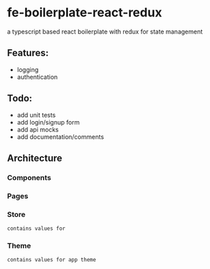 # fe-boilerplate-react-redux
a typescript based react boilerplate with redux for state management

## Features:
* logging
* authentication


## Todo:
* add unit tests
* add login/signup form
* add api mocks
* add documentation/comments


## Architecture

### Components
### Pages
### Store
    contains values for
### Theme
    contains values for app theme